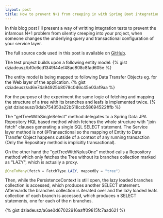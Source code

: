 ```yaml
---
layout: post
title: How to prevent N+1 from creeping in with Spring Boot integration testing, Spock and a DataSource proxy
---
```


In this blog post I'll present  a way of writting integration tests to prevent the infamous N+1 problem from silently creeping into your project, when someone changes the underlying query and transactional configuration of your service layer. 

The full source code used in this post is available on [GitHub](https://github.com/dziadeusz/n-plus-one-integration-testing).

The test project builds upon a following entity model:
{% gist dziadeusz/bf0c6cd1349f44ef48ac808c8fad605e %}

The entity model is being mapped to following Data Transfer Objects eg. for the Web layer of the application.
{% gist dziadeusz/ad6e74a94925b8078c046c45e03af9aa %}

For the purpose of the experiment the same logic of fetching and mapping the structure of a tree with its branches and leafs is implemented twice. 
{% gist dziadeusz/0dab754353a22b518ccb58694522fffb %}

The "getTreeWithSingleSelect" method delegates to a Spring Data JPA Repository HQL based method which fetches the whole structure with "join fetch" clauses generating a single SQL SELECT statement. The Service layer method is not @Transactional so the mapping of Entity to Data Transfer Object happens outside of a context of any running transaction (Only the Repository method is implicitly transactional).

On the other hand the "getTreeWithNplusOne" method calls a Repository method which only fetches the Tree without its branches collection marked as "LAZY", which is actually a proxy.
```java
@OneToMany(fetch = FetchType.LAZY, mappedBy = "tree")
```
Then, while the PersistenceContext is still open, the lazy loaded branches collection is accessed, which produces another SELECT statement. Afterwards the branches collection is iterated over and the lazy loaded leafs collection of each branch is accessed, which produces n SELECT statements, one for each of the n branches.

{% gist dziadeusz/a6ae0d67022916aaff09815fc7aad621 %}
